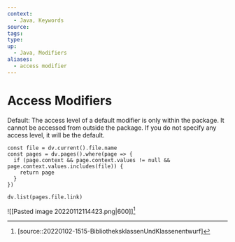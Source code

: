 ```yaml
---
context:
  - Java, Keywords
source:
tags: 
type:
up:
  - Java, Modifiers
aliases:
  - access modifier
---
```


# Access Modifiers

Default: The access level of a default modifier is only within the package. It cannot be accessed from outside the package. If you do not specify any access level, it will be the default.
```dataviewjs
const file = dv.current().file.name
const pages = dv.pages().where(page => {
  if (page.context && page.context.values != null && page.context.values.includes(file)) {
    return page
  }
})

dv.list(pages.file.link)
```

![[Pasted image 20220112114423.png|600]][^1]

[^1]: [source::20220102-1515-BibliotheksklassenUndKlassenentwurf]
